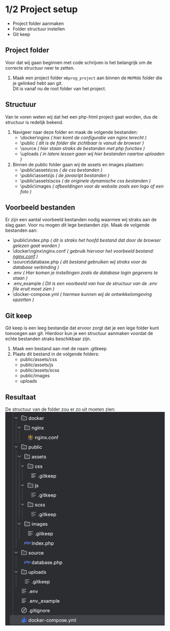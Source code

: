 # 1/2 Project setup
- Project folder aanmaken
- Folder structuur instellen
- Git keep

## Project folder
Voor dat wij gaan beginnen met code schrijven is het belangrijk om de correcte structuur neer te zetten.  
1. Maak een project folder `m6prog_project` aan binnen de `M6PROG` folder die je gelinked hebt aan git. <br>
Dit is vanaf nu de root folder van het project.

## Structuur
Van te voren weten wij dat het een php-html project gaat worden, dus de structuur is redelijk bekend.
1. Navigeer naar deze folder en maak de volgende bestanden:
   - \docker\nginx *( hier komt de configuratie van nginx terecht )*
   - \public *( dit is de folder die zichtbaar is vanuit de browser )*
   - \source *( hier staan straks de bestanden met php functies )*
   - \uploads *( in latere lessen gaan wij hier bestanden naartoe uploaden )*
2. Binnen de public folder gaan wij de assets en images plaatsen:
   - \public\assets\css *( de css bestanden )*
   - \public\assets\js *( de javasript bestanden )*
   - \public\assets\scss *( de originele dynamische css bestanden )*
   - \public\images *( afbeeldingen voor de website zoals een logo of een foto )*

## Voorbeeld bestanden
Er zijn een aantal voorbeeld bestanden nodig waarmee wij straks aan de slag gaan.
Voor nu mogen dit lege bestanden zijn. Maak de volgende bestanden aan:
- \public\index.php  *( dit is straks het hoofd bestand dat door de browser gelezen gaat worden )*
- \docker\nginx\nginx.conf *( gebruik hiervoor het voorbeeld bestand: [nginx.conf](../voorbeeld_bestanden/nginx.conf) )*
- \source\database.php *( dit bestand gebruiken wij straks voor de database verbinding )*
- \.env *( Hier komen je instellingen zoals de database login gegevens te staan )*
- \.env_example *( Dit is een voorbeeld van hoe de structuur van de .env file eruit moet zien )*
- \docker-compose.yml *( hiermee kunnen wij de ontwikkelomgeving opzetten )*

## Git keep
Git keep is een leeg bestandje dat ervoor zorgt dat je een lege folder kunt toevoegen aan git.
Hierdoor kun je een structuur aanmaken voordat de echte bestanden straks beschikbaar zijn.
1. Maak een bestand aan met de naam .gitkeep
2. Plaats dit bestand in de volgende folders:
    - public/assets/css
    - public/assets/js
    - public/assets/scss
    - public/images
    - uploads

## Resultaat
De structuur van de folder zou er zo uit moeten zien: <br>
![](img/folder_structuur.png)
